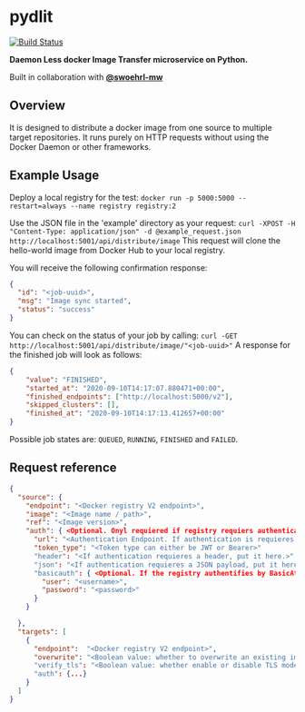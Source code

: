 # pydlit

[![Build Status](https://travis-ci.com/GladCatDK/pydlit.svg?token=8z7XWnDHNg7yb5hEZcjp&branch=master)](https://travis-ci.com/GladCatDK/pydlit)

**Daemon Less docker Image Transfer microservice on Python.**

Built in collaboration with **[@swoehrl-mw](https://github.com/swoehrl-mw)**

## Overview

It is designed to distribute a docker image from one source to multiple target repositories.
It runs purely on HTTP requests without using the Docker Daemon or other frameworks.

## Example Usage

Deploy a local registry for the test: `docker run -p 5000:5000 --restart=always --name registry registry:2`

Use the JSON file in the 'example' directory as your request: `curl -XPOST -H "Content-Type: application/json" -d @example_request.json http://localhost:5001/api/distribute/image`
This request will clone the hello-world image from Docker Hub to your local registry.

You will receive the following confirmation response:
```json
{
  "id": "<job-uuid>", 
  "msg": "Image sync started", 
  "status": "success"
}
```

You can check on the status of your job by calling: `curl -GET http://localhost:5001/api/distribute/image/"<job-uuid>"`
A response for the finished job will look as follows:
```json
{
    "value": "FINISHED",
    "started_at": "2020-09-10T14:17:07.880471+00:00",
    "finished_endpoints": ["http://localhost:5000/v2"],
    "skipped_clusters": [],
    "finished_at": "2020-09-10T14:17:13.412657+00:00"
}
```
Possible job states are: `QUEUED`, `RUNNING`, `FINISHED` and `FAILED`.

## Request reference
```json
{
  "source": {
    "endpoint": "<Docker registry V2 endpoint>",
    "image": "<Image name / path>",
    "ref": "<Image version>",
    "auth": { <Optional. Onyl requiered if registry requiers authentication>
      "url": "<Authentication Endpoint. If authentication is requieres scope and service definition, include them in this URL.>",
      "token_type": "<Token type can either be JWT or Bearer>"
      "header": "<If authentication requieres a header, put it here.>"
      "json": "<If authentication requieres a JSON payload, put it here.>"
      "basicauth": { <Optional. If the registry authentifies by BasicAtuh, put the data here. Token setup will be ignored, if BasicAuth is used.>
        "user": "<username>",
        "password": "<password>"
      }
    }

  },
  "targets": [
    {
      "endpoint":  "<Docker registry V2 endpoint>",
      "overwrite": "<Boolean value: whether to overwrite an existing image in target registry. Default: 'false'>"
      "verify_tls": "<Boolean value: whether enable or disable TLS mode for network communication. Default: 'false'.>"
      "auth": {...}
    }
  ]
}
```

